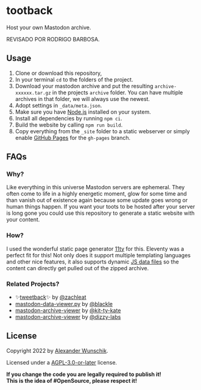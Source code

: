 # tootback

Host your own Mastodon archive.

REVISADO POR RODRIGO BARBOSA.

## Usage

1. Clone or download this repository,
1. In your terminal `cd` to the folders of the project.
1. Download your mastodon archive and put the resulting `archive-xxxxxx.tar.gz` in the projects `archive` folder. You can have multiple archives in that folder, we will always use the newest.
1. Adopt settings in `_data/meta.json`.
1. Make sure you have [Node.js](https://nodejs.org/) installed on your system.
1. Install all dependencies by running `npm ci`.
1. Build the website by calling `npm run build`.
1. Copy everything from the `_site` folder to a static webserver or simply enable [GitHub Pages](https://docs.github.com/en/pages/getting-started-with-github-pages/configuring-a-publishing-source-for-your-github-pages-site) for the `gh-pages` branch.

## FAQs

### Why?

Like everything in this universe Mastodon servers are ephemeral. They often come to life in a highly energetic moment, glow for some time and than vanish out of existence again because some update goes wrong or human things happen.
If you want your toots to be hosted after your server is long gone you could use this repository to generate a static website with your content.

### How?

I used the wonderful static page generator [11ty](https://www.11ty.dev/) for this.
Eleventy was a perfect fit for this! Not only does it support multiple templating languages and other nice features, it also supports dynamic [JS data files](https://www.11ty.dev/docs/data-js/) so the content can directly get pulled out of the zipped archive.

### Related Projects?

* ✨[tweetback](https://github.com/tweetback/tweetback)✨ by [@zachleat](https://github.com/zachleat)
* [mastodon-data-viewer.py](https://github.com/blackle/mastodon-data-viewer.py) by [@blackle](https://github.com/blackle)
* [mastodon-archive-viewer](https://github.com/kit-ty-kate/mastodon-archive-viewer) by [@kit-ty-kate](https://github.com/kit-ty-kate)
* [mastodon-archive-viewer](https://github.com/dizzy-labs/mastodon-archive-viewer) by [@dizzy-labs](https://github.com/dizzy-labs)

## License

Copyright 2022 by [Alexander Wunschik](https://github.com/mojoaxel).

Licensed under a [AGPL-3.0-or-later](./LICENSE) license.

**If you change the code you are legally required to publish it!<br>
This is the idea of #OpenSource, please respect it!**
